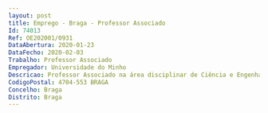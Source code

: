 ```yaml
--- 
layout: post
title: Emprego - Braga - Professor Associado
Id: 74013
Ref: OE202001/0931
DataAbertura: 2020-01-23
DataFecho: 2020-02-03
Trabalho: Professor Associado
Empregador: Universidade do Minho
Descricao: Professor Associado na área disciplinar de Ciência e Engenharia de Polímeros e Compósitos
CodigoPostal: 4704-553 BRAGA
Concelho: Braga
Distrito: Braga
--- 
```

